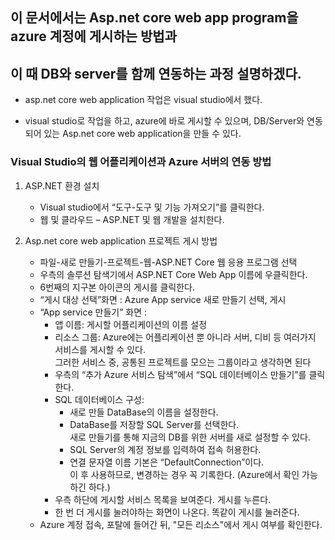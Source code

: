 ## 이 문서에서는 Asp.net core web app program을 azure 계정에 게시하는 방법과
## 이 때 DB와 server를 함께 연동하는 과정 설명하겠다.

* asp.net core web application 작업은 visual studio에서 했다.

* visual studio로 작업을 하고, azure에 바로 게시할 수 있으며, DB/Server와 연동되어 있는 Asp.net core web application을 만들 수 있다.

### Visual Studio의 웹 어플리케이션과 Azure 서버의 연동 방법
1. ASP.NET 환경 설치
    * Visual studio에서 “도구-도구 및 기능 가져오기”를 클릭한다.
    * 웹 및 클라우드 – ASP.NET 및 웹 개발을 설치한다.

2. Asp.net core web application 프로젝트 게시 방법
    * 파일-새로 만들기-프로젝트-웹-ASP.NET Core 웹 응용 프로그램 선택
    * 우측의 솔루션 탐색기에서 ASP.NET Core Web App 이름에 우클릭한다.
    * 6번째의 지구본 아이콘의 게시를 클릭한다.
    * “게시 대상 선택”화면 : Azure App service 새로 만들기 선택, 게시
    * “App service 만들기” 화면 :
        -	앱 이름: 게시할 어플리케이션의 이름 설정
        -	리소스 그룹: Azure에는 어플리케이션 뿐 아니라 서버, 디비 등 여러가지 서비스를 게시할 수 있다. <br>
                      그러한 서비스 중, 공통된 프로젝트를 모으는 그룹이라고 생각하면 된다
        -	우측의 “추가 Azure 서비스 탐색”에서 “SQL 데이터베이스 만들기”를 클릭한다.
        -	SQL 데이터베이스 구성: 
            +	새로 만들 DataBase의 이름을 설정한다.
            +	DataBase를 저장할 SQL Server를 선택한다. <br>
              새로 만들기를 통해 지금의 DB를 위한 서버를 새로 설정할 수 있다.
            +	SQL Server의 계정 정보를 입력하여 접속 허용한다.
            +	연결 문자열 이름 기본은 “DefaultConnection”이다. <br>
              이 후 사용하므로, 변경하는 경우 꼭 기록한다. (Azure에서 확인 가능하긴 하다.)
        -	우측 하단에 게시할 서비스 목록을 보여준다. 게시를 누른다.
        -	한 번 더 게시를 눌러야하는 화면이 나온다. 똑같이 게시를 눌러준다.
    * Azure 계정 접속, 포탈에 들어간 뒤, "모든 리소스"에서 게시 여부를 확인한다.
